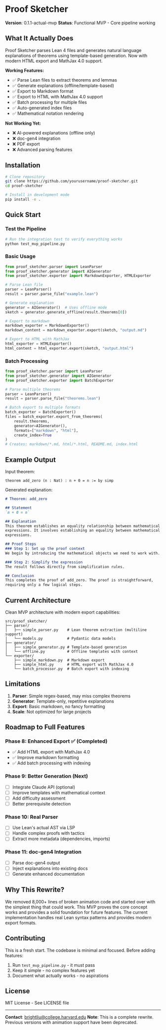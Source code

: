 # Proof Sketcher

**Version**: 0.1.1-actual-mvp
**Status**: Functional MVP - Core pipeline working

## What It Actually Does

Proof Sketcher parses Lean 4 files and generates natural language explanations of theorems using template-based generation. Now with modern HTML export and MathJax 4.0 support.

**Working Features:**

- ✅ Parse Lean files to extract theorems and lemmas
- ✅ Generate explanations (offline/template-based)
- ✅ Export to Markdown format
- ✅ Export to HTML with MathJax 4.0 support
- ✅ Batch processing for multiple files
- ✅ Auto-generated index files
- ✅ Mathematical notation rendering

**Not Working Yet:**

- ❌ AI-powered explanations (offline only)
- ❌ doc-gen4 integration
- ❌ PDF export
- ❌ Advanced parsing features

## Installation

```bash
# Clone repository
git clone https://github.com/yourusername/proof-sketcher.git
cd proof-sketcher

# Install in development mode
pip install -e .
```

## Quick Start

### Test the Pipeline

```bash
# Run the integration test to verify everything works
python test_mvp_pipeline.py
```

### Basic Usage

```python
from proof_sketcher.parser import LeanParser
from proof_sketcher.generator import AIGenerator
from proof_sketcher.exporter import MarkdownExporter, HTMLExporter

# Parse Lean file
parser = LeanParser()
result = parser.parse_file("example.lean")

# Generate explanation
generator = AIGenerator()  # Uses offline mode
sketch = generator.generate_offline(result.theorems[0])

# Export to markdown
markdown_exporter = MarkdownExporter()
markdown_content = markdown_exporter.export(sketch, "output.md")

# Export to HTML with MathJax
html_exporter = HTMLExporter()
html_content = html_exporter.export(sketch, "output.html")
```

### Batch Processing

```python
from proof_sketcher.parser import LeanParser
from proof_sketcher.generator import AIGenerator
from proof_sketcher.exporter import BatchExporter

# Parse multiple theorems
parser = LeanParser()
result = parser.parse_file("theorems.lean")

# Batch export to multiple formats
batch_exporter = BatchExporter()
files = batch_exporter.export_from_theorems(
    result.theorems,
    generator=AIGenerator(),
    formats=["markdown", "html"],
    create_index=True
)
# Creates: markdown/*.md, html/*.html, README.md, index.html
```

## Example Output

Input theorem:

```lean
theorem add_zero (n : Nat) : n + 0 = n := by simp
```

Generated explanation:

```markdown
# Theorem: add_zero

## Statement
`n + 0 = n`

## Explanation
This theorem establishes an equality relationship between mathematical
expressions. It involves establishing an equality between mathematical
expressions.

## Proof Steps
### Step 1: Set up the proof context
We begin by introducing the mathematical objects we need to work with.

### Step 2: Simplify the expression
The result follows directly from simplification rules.

## Conclusion
This completes the proof of add_zero. The proof is straightforward,
requiring only a few logical steps.
```

## Current Architecture

Clean MVP architecture with modern export capabilities:

```
src/proof_sketcher/
├── parser/
│   ├── simple_parser.py    # Lean theorem extraction (multiline support)
│   └── models.py           # Pydantic data models
├── generator/
│   ├── simple_generator.py # Template-based generation
│   └── offline.py          # Offline templates with context
└── exporter/
    ├── simple_markdown.py  # Markdown export
    ├── simple_html.py      # HTML export with MathJax 4.0
    └── batch_processor.py  # Batch export with indexing
```

## Limitations

1. **Parser**: Simple regex-based, may miss complex theorems
2. **Generator**: Template-only, repetitive explanations
3. **Export**: Basic markdown, no fancy formatting
4. **Scale**: Not optimized for large projects

## Roadmap to Full Features

### Phase 8: Enhanced Export ✅ (Completed)

- ✅ Add HTML export with MathJax 4.0
- ✅ Improve markdown formatting
- ✅ Add batch processing with indexing

### Phase 9: Better Generation (Next)

- [ ] Integrate Claude API (optional)
- [ ] Improve templates with mathematical context
- [ ] Add difficulty assessment
- [ ] Better prerequisite detection

### Phase 10: Real Parser

- [ ] Use Lean's actual AST via LSP
- [ ] Handle complex proofs with tactics
- [ ] Extract more metadata (dependencies, imports)

### Phase 11: doc-gen4 Integration

- [ ] Parse doc-gen4 output
- [ ] Inject explanations into existing docs
- [ ] Generate enhanced documentation

## Why This Rewrite?

We removed 8,000+ lines of broken animation code and started over with the simplest thing that could work. This MVP proves the core concept works and provides a solid foundation for future features. The current implementation handles real Lean syntax patterns and provides modern export formats.

## Contributing

This is a fresh start. The codebase is minimal and focused. Before adding features:

1. Run `test_mvp_pipeline.py` - it must pass
2. Keep it simple - no complex features yet
3. Document what actually works - no aspirations

## License

MIT License - See LICENSE file

---

**Contact**: <brightliu@college.harvard.edu>
**Note**: This is a complete rewrite. Previous versions with animation support have been deprecated.
